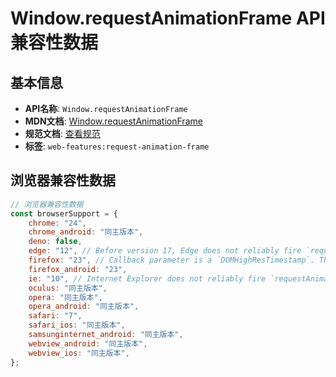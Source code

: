# Window.requestAnimationFrame API 兼容性数据

## 基本信息

- **API名称**: `Window.requestAnimationFrame`
- **MDN文档**: [Window.requestAnimationFrame](https://developer.mozilla.org/docs/Web/API/Window/requestAnimationFrame)
- **规范文档**: [查看规范](https://html.spec.whatwg.org/multipage/imagebitmap-and-animations.html#dom-animationframeprovider-requestanimationframe)
- **标签**: `web-features:request-animation-frame`

## 浏览器兼容性数据

```javascript
// 浏览器兼容性数据
const browserSupport = {
    chrome: "24",
    chrome_android: "同主版本",
    deno: false,
    edge: "12", // Before version 17, Edge does not reliably fire `requestAnimationFrame` before the paint cycle.,
    firefox: "23", // Callback parameter is a `DOMHighResTimestamp`. This means ten microsecond precision and zero time as...,
    firefox_android: "23",
    ie: "10", // Internet Explorer does not reliably fire `requestAnimationFrame` before the paint cycle.,
    oculus: "同主版本",
    opera: "同主版本",
    opera_android: "同主版本",
    safari: "7",
    safari_ios: "同主版本",
    samsunginternet_android: "同主版本",
    webview_android: "同主版本",
    webview_ios: "同主版本",
};

```

